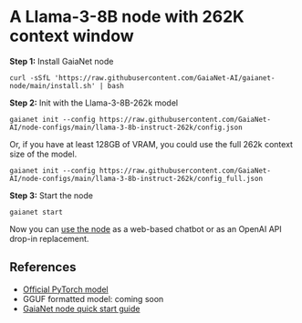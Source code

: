 # A Llama-3-8B node with 262K context window

**Step 1:** Install GaiaNet node

```
curl -sSfL 'https://raw.githubusercontent.com/GaiaNet-AI/gaianet-node/main/install.sh' | bash
```

**Step 2:** Init with the Llama-3-8B-262k model

```
gaianet init --config https://raw.githubusercontent.com/GaiaNet-AI/node-configs/main/llama-3-8b-instruct-262k/config.json
```

Or, if you have at least 128GB of VRAM, you could use the full 262k context size of the model.

```
gaianet init --config https://raw.githubusercontent.com/GaiaNet-AI/node-configs/main/llama-3-8b-instruct-262k/config_full.json
```

**Step 3:** Start the node

```
gaianet start
```

Now you can [use the node](https://docs.gaianet.ai/user-guide/mynode) as a web-based chatbot or as an OpenAI API drop-in replacement.

## References

* [Official PyTorch model](https://huggingface.co/gradientai/Llama-3-8B-Instruct-262k)
* GGUF formatted model: coming soon
* [GaiaNet node quick start guide](https://docs.gaianet.ai/node-guide/quick-start)
